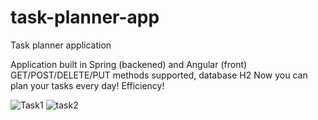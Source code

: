 # task-planner-app
Task planner application


Application built in Spring (backened) and Angular (front)
GET/POST/DELETE/PUT methods supported, database H2
Now you can plan your tasks every day! Efficiency!






![Task1](https://user-images.githubusercontent.com/106313912/221039574-533b3038-2e10-458d-a4f9-b7c23262e2fb.png)
![task2](https://user-images.githubusercontent.com/106313912/221039584-516b94ff-3d1c-430b-b598-43447ddb6306.png)
